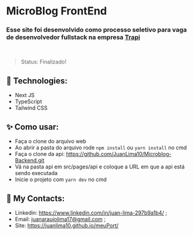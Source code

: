 # MicroBlog FrontEnd

### Esse site foi desenvolvido como processo seletivo para vaga de desenvolvedor fullstack na empresa <a href="https://trapi.com.br">Trapi</a>

<br/>

> Status: Finalizado!

## 🧪 Technologies:

+ Next JS
+ TypeScript
+ Tailwind CSS

## ✨ Como usar:

+ Faça o clone do arquivo web
+ Ao abrir a pasta do arquivo rode ```npm install``` ou ```yarn install``` no cmd
+ Faça o clone da api: https://github.com/JuanLima10/Microblog-Backend.git
+ Vá na pasta api em src/pages/api e coloque a URL em que a api está sendo executada
+ Inicie o projeto com ```yarn dev``` no cmd

## 🧾 My Contacts:

* Linkedin: <a href="https://www.linkedin.com/in/juan-lima-297b9a1b4/">https://www.linkedin.com/in/juan-lima-297b9a1b4/</a> ;
* Email: <a href="malito:juanaraujolima17@gmail.com">juanaraujolima17@gmail.com</a> ;
* Site: <a href="https://juanlima10.github.io/meuPort/">https://juanlima10.github.io/meuPort/</a>
